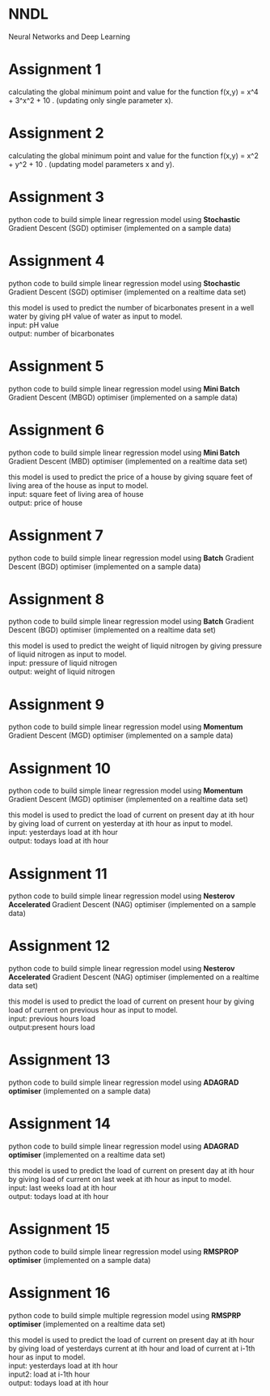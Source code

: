 # NNDL
Neural Networks and Deep Learning

# Assignment 1 

calculating the global minimum point and value for the function f(x,y) = x^4 + 3^x^2 + 10 . (updating only single parameter x).

# Assignment 2

calculating the global minimum point and value for the function f(x,y) = x^2 + y^2 + 10 . (updating model parameters x and y).

# Assignment 3
python code to build simple linear regression model using <b>Stochastic </b>Gradient Descent (SGD) optimiser (implemented on a sample data)

# Assignment 4
python code to build simple linear regression model using <b>Stochastic</b> Gradient Descent (SGD) optimiser (implemented on a realtime data set)
<p> this model is used to predict the number of bicarbonates present in a well water by giving pH value of water as input to model.
  <br>input: pH value
  <br>output: number of bicarbonates

# Assignment 5
python code to build simple linear regression model using <b>Mini Batch</b> Gradient Descent (MBGD) optimiser (implemented on a sample data)

# Assignment 6
python code to build simple linear regression model using <b>Mini Batch</b> Gradient Descent (MBD) optimiser (implemented on a realtime data set)
<p> this model is used to predict the price of a house by giving square feet of living area of the house as input to model.
  <br>input: square feet of living area of house
  <br>output: price of house

# Assignment 7
python code to build simple linear regression model using <b>Batch</b> Gradient Descent (BGD) optimiser (implemented on a sample data)

# Assignment 8
python code to build simple linear regression model using <b>Batch</b> Gradient Descent (BGD) optimiser (implemented on a realtime data set)
<p> this model is used to predict the weight of liquid nitrogen  by giving pressure of liquid nitrogen as input to model.
  <br>input: pressure of liquid nitrogen
  <br>output: weight of liquid nitrogen

# Assignment 9
python code to build simple linear regression model using <b>Momentum </b> Gradient Descent (MGD) optimiser (implemented on a sample data)

# Assignment 10
python code to build simple linear regression model using <b>Momentum</b> Gradient Descent (MGD) optimiser (implemented on a realtime data set)
<p> this model is used to predict the load of current on present day at ith hour by giving load of current on yesterday at ith hour as input to model.
  <br>input: yesterdays load at ith hour
  <br>output: todays load at ith hour

# Assignment 11
python code to build simple linear regression model using <b>Nesterov Accelerated </b>Gradient Descent (NAG) optimiser (implemented on a sample data)

# Assignment 12
python code to build simple linear regression model using <b>Nesterov Accelerated</b> Gradient Descent (NAG) optimiser (implemented on a realtime data set)
<p> this model is used to predict the load of current on present hour by giving load of current on previous hour as input to model.
  <br>input: previous hours load
  <br>output:present hours load

# Assignment 13
python code to build simple linear regression model using <b>ADAGRAD optimiser</b> (implemented on a sample data)

# Assignment 14
python code to build simple linear regression model using <b>ADAGRAD optimiser </b> (implemented on a realtime data set)
<p> this model is used to predict the load of current on present day at ith hour by giving load of current on last week at ith hour as input to model.
  <br>input: last weeks load at ith hour
  <br>output: todays load at ith hour
  
  # Assignment 15
python code to build simple linear regression model using <b>RMSPROP optimiser</b> (implemented on a sample data)


# Assignment 16
python code to build simple multiple regression model using <b>RMSPRP optimiser </b> (implemented on a realtime data set)
<p> this model is used to predict the load of current on present day at ith hour by giving load of yesterdays current at ith hour and load of current at i-1th hour as input to model.
  <br>input: yesterdays load at ith hour
  <br> input2: load at i-1th hour
  <br>output: todays load at ith hour




